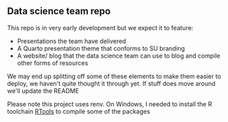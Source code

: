 ## Data science team repo

This repo is in very early development but we expect it to feature:

* Presentations the team have delivered
* A Quarto presentation theme that conforms to SU branding
* A website/ blog that the data science team can use to blog and compile other forms of resources

We may end up splitting off some of these elements to make them easier to deploy, we haven't quite thought it through yet. If stuff does move around we'll update the README

Please note this project uses renv. On Windows, I needed to install the R toolchain [RTools](https://cran.r-project.org/bin/windows/Rtools/) to compile some of the packages

